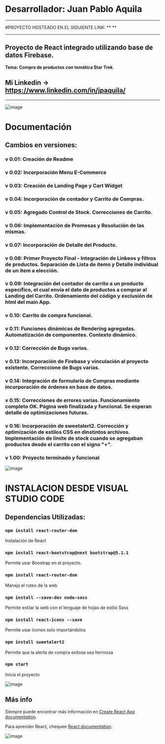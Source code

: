 # **Desarrollador:** Juan Pablo Aquila
___
#PROYECTO HOSTEADO EN EL SIGUIENTE LINK: ** **
___

## Proyecto de React integrado utilizando base de datos Firebase.
**Tema: Compra de productos con temática Star Trek**.
## Mi Linkedin -> https://www.linkedin.com/in/jpaquila/
___

![image](https://github.com/jpaquila/jpaquila-react-libreria-aquila/blob/master/src/Assets/icono2.png)

# **Documentación**

## **Cambios en versiones:**

### v 0.01: Creación de Readme
### v 0.02: Incorporación Menu E-Commerce
### v 0.03: Creación de Landing Page y Cart Widget
### v 0.04: Incorporación de contador y Carrito de Compras.
### v 0.05: Agregado Control de Stock. Correcciones de Carrito.
### v 0.06: Implementación de Promesas y Resolución de las mismas.
### v 0.07: Incorporación de Detalle del Producto. 
### v 0.08: Primer Proyecto Final - Integración de Linkeos y filtros de productos. Separación de Lista de ítems y Detalle individual de un ítem a elección.
### v 0.09: Integración del contador de carrito a un producto específico, el cual envía el dato de productos a comprar al Landing del Carrito. Ordenamiento del código y exclusión de html del main App.
### v 0.10: Carrito de compra funcional. 
### v 0.11: Funciones dinámicas de Rendering agregadas. Automatización de componentes. Contexto dinámico. 
### v 0.12: Corrección de Bugs varios. 
### v 0.13: Incorporación de Firebase y vinculación al proyecto existente. Correccione de Bugs varias. 
### v 0.14: Integración de formulario de Compras mediante incorporación de órdenes en base de datos.
### v 0.15: Correcciones de errores varias. Funcionamiento completo OK. Página web finalizada y funcional. Se esperan detalle de optimizaciones futuras.
### v 0.16: Incorporación de sweetalert2. Corrección y optimización de estilos CSS en dinstintos archivos. Implementación de límite de stock cuando se agregaban productos desde el carrito con el signo "+".
### v 1.00: Proyecto terminado y funcional

![image](https://github.com/jpaquila/jpaquila-react-libreria-aquila/blob/master/src/Assets/icono3.png)


# INSTALACION DESDE VISUAL STUDIO CODE
## **Dependencias Utilizadas:**
### `npm install react-router-dom`

Instalación de React

### `npm install react-bootstrap@next bootstrap@5.1.1`

Permite usar Boostrap en el proyecto.

### `npm install react-router-dom`

Maneja el ruteo de la web

### `npm install --save-dev node-sass`

Permite estilar la web con el lenguaje de hojas de estilo Sass

### `npm install react-icons --save`

Permite usar íconos solo importándolos

### `npm install sweetalert2`

Permite que la alerta de compra exitosa sea hermosa

### `npm start`

Inicia el proyecto

  
![image](https://github.com/jpaquila/jpaquila-react-libreria-aquila/blob/master/src/Assets/icono4.png)


## Más info

Siempre puede encontrar más información en [Create React App documentation](https://facebook.github.io/create-react-app/docs/getting-started).

Para aprender React, chequee [React documentation](https://reactjs.org/).


![image](https://github.com/jpaquila/jpaquila-react-libreria-aquila/blob/master/src/Assets/icono1.png)